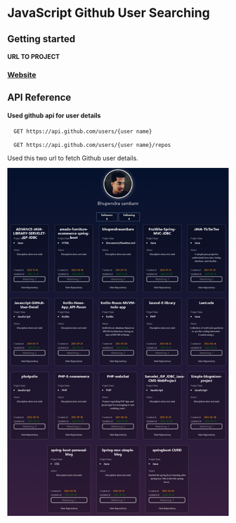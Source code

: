 
# JavaScript Github User Searching


## Getting started

#### URL TO PROJECT

### <a href="https://htmlpreview.github.io/?https://github.com/bhupendrasambare/Javascript-GitHub-User-Detail/blob/main/index.html"  target="_blank" >Website</a>


## API Reference

#### Used github api for user details

```bash
  GET https://api.github.com/users/{user name}
```

```bash
  GET https://api.github.com/users/{user name}/repos
```

Used this two url to fetch Github user details.


![Logo](./screencapture-htmlpreview-github-io-2022-06-11-19_58_54.png)

